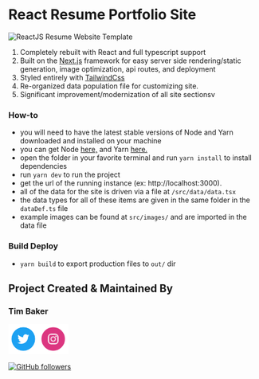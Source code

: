 # React Resume Portfolio Site

![ReactJS Resume Website Template](screenshot-launch-v1.0.png 'ReactJS Resume Website Template')

1. Completely rebuilt with React and full typescript support
2. Built on the [Next.js](https://nextjs.org/) framework for easy server side rendering/static generation, image optimization, api routes, and deployment
3. Styled entirely with [TailwindCss](https://tailwindcss.com/)
4. Re-organized data population file for customizing site.
5. Significant improvement/modernization of all site sectionsv


### How-to

- you will need to have the latest stable versions of Node and Yarn downloaded and installed on your machine
- you can get Node [here,](https://nodejs.org/en/download/) and Yarn [here.](https://yarnpkg.com/getting-started/install)
- open the folder in your favorite terminal and run `yarn install` to install dependencies
- run `yarn dev` to run the project
- get the url of the running instance (ex: http://localhost:3000).
- all of the data for the site is driven via a file at `/src/data/data.tsx`
- the data types for all of these items are given in the same folder in the `dataDef.ts` file
- example images can be found at `src/images/` and are imported in the data file

### Build Deploy

- `yarn build` to export production files to `out/` dir

## Project Created & Maintained By

### Tim Baker

<a href="https://twitter.com/timbakerx"><img src="https://github.com/aritraroy/social-icons/blob/master/twitter-icon.png?raw=true" width="60"></a><a href="https://instagram.com/tbakerx"><img src="https://github.com/aritraroy/social-icons/blob/master/instagram-icon.png?raw=true" width="60"></a>

[![GitHub followers](https://img.shields.io/github/followers/tbakerx.svg?style=social&label=Follow)](https://github.com/tbakerx/)
